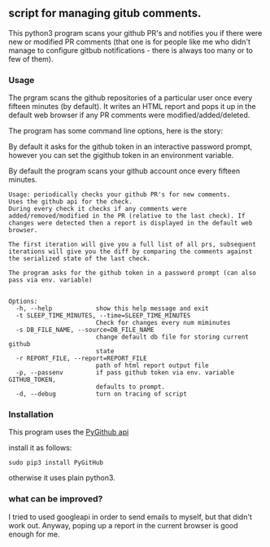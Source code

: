 
## script for managing gitub comments.

This python3 program scans your github PR's and notifies you if there were new or modified PR comments (that one is for people like me who didn't manage to configure gitbub notifications - there is always too many or to few of them).

### Usage

The prgram scans the github repositories of a particular user once every fifteen minutes (by default).
It writes an HTML report and pops it up in the default web browser if any PR comments were modified/added/deleted.

The program has some command line options, here is the story:

By default it asks for the github token in an interactive password prompt, however you can set the gigithub token in an environment variable.

By default the program scans your github account once every fifteen minutes.

```
Usage: periodically checks your github PR's for new comments.
Uses the github api for the check.
During every check it checks if any comments were added/removed/modified in the PR (relative to the last check). If changes were detected then a report is displayed in the default web browser.

The first iteration will give you a full list of all prs, subsequent iterations will give you the diff by comparing the comments against the serialized state of the last check.

The program asks for the github token in a password prompt (can also pass via env. variable)


Options:
  -h, --help            show this help message and exit
  -t SLEEP_TIME_MINUTES, --time=SLEEP_TIME_MINUTES
                        Check for changes every num miminutes
  -s DB_FILE_NAME, --source=DB_FILE_NAME
                        change default db file for storing current github
                        state
  -r REPORT_FILE, --report=REPORT_FILE
                        path of html report output file
  -p, --passenv         if pass github token via env. variable GITHUB_TOKEN,
                        defaults to prompt.
  -d, --debug           turn on tracing of script

```

### Installation 

This program uses the [PyGithub api](https://pygithub.readthedocs.io/en/latest/reference.html)

install it as follows:

````
sudo pip3 install PyGitHub
````

otherwise it uses plain python3.


### what can be improved?

I tried to used googleapi in order to send emails to myself, but that didn't work out.
Anyway, poping up a report in the current browser is good enough for me.



